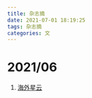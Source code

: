 ```yaml
---
title: 杂志摘
date: 2021-07-01 18:19:25
tags: 杂志摘
categories: 文
---
```


# 2021/06

1. [海外星云](https://uestc.feishu.cn/docs/doccnl9hSPlz0QfWVGS2TptRcom)